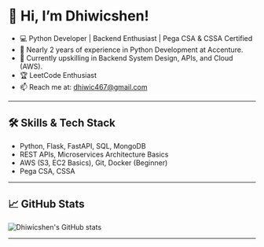 # 👋 Hi, I’m Dhiwicshen!
- 💻 Python Developer | Backend Enthusiast | Pega CSA & CSSA Certified
- 🚀 Nearly 2 years of experience in Python Development at Accenture.
- 🌱 Currently upskilling in Backend System Design, APIs, and Cloud (AWS).
- 🏆 LeetCode Enthusiast 
- 📫 Reach me at: [dhiwic467@gmail.com](mailto:dhiwic467@gmail.com)

---

## 🛠️ Skills & Tech Stack
- Python, Flask, FastAPI, SQL, MongoDB
- REST APIs, Microservices Architecture Basics
- AWS (S3, EC2 Basics), Git, Docker (Beginner)
- Pega CSA, CSSA

---

## 📈 GitHub Stats
![Dhiwicshen's GitHub stats](https://github-readme-stats.vercel.app/api?username=Dhiwicshen&show_icons=true&theme=radical)

---

